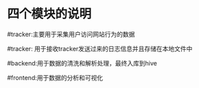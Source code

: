 # 四个模块的说明

#tracker:主要用于采集用户访问网站行为的数据

#tracker: 用于接收tracker发送过来的日志信息并且存储在本地文件中

#backend:用于数据的清洗和解析处理，最终入库到hive

#frontend:用于数据的分析和可视化
